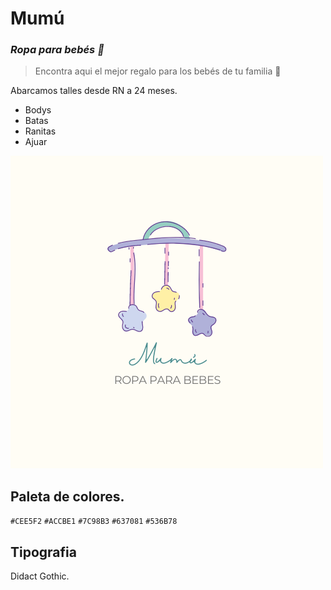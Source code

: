 # **Mumú**
### *Ropa para bebés 👶*

>Encontra aqui el mejor regalo para los bebés de tu familia 💟

Abarcamos talles desde RN a 24 meses.

+ Bodys
+ Batas
+ Ranitas
+ Ajuar
  
![](https://github.com/PpauTor/SofiTorres/blob/main/Mumú.png)



## Paleta de colores. ##


`#CEE5F2`
`#ACCBE1`
`#7C98B3`
`#637081`
`#536B78`

## Tipografia ##
Didact Gothic.






